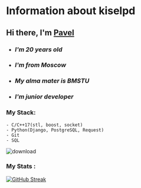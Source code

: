 # Information about kiselpd

## Hi there, I'm [Pavel](https://vk.com/pkiselev0)
 
- ### *I'm 20 years old*
- ### *I'm from Moscow*
- ### *My alma mater is BMSTU*
- ### *I'm junior developer*

### My Stack:
````
- C/C++17(stl, boost, socket)
- Python(Django, PostgreSQL, Request)
- Git
- SQL
````
![download](https://user-images.githubusercontent.com/91218284/221818188-37bb3b2d-b6f8-425d-9a3c-4c89b7578c3b.png)


### My Stats :

[![GitHub Streak](http://github-readme-streak-stats.herokuapp.com?user=kiselpd&theme=blond)](https://git.io/streak-stats)
